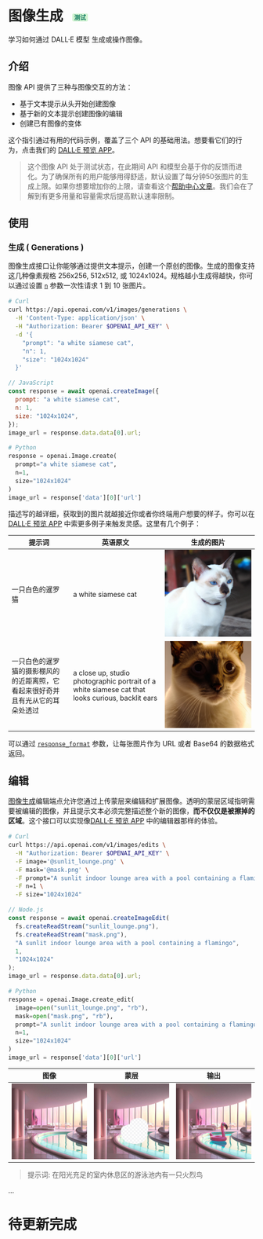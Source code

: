 
# **图像生成** <span style="font-weight: bold;font-size: 12px;line-height: 13px;background: #d2f4d3;color: #1a7f64;padding: 2px 4px 1px;border-radius: 3px;white-space: nowrap;display: inline-block;vertical-align: middle;margin-left: 12px;">测试</span>

学习如何通过 DALL·E 模型 生成或操作图像。

## **介绍**

图像 API 提供了三种与图像交互的方法：
- 基于文本提示从头开始创建图像
- 基于新的文本提示创建图像的编辑
- 创建已有图像的变体

这个指引通过有用的代码示例，覆盖了三个 API 的基础用法。想要看它们的行为，点击我们的 [ DALL·E 预览 APP](https://labs.openai.com/)。

> 这个图像 API 处于测试状态，在此期间 API 和模型会基于你的反馈而进化。为了确保所有的用户能够用得舒适，默认设置了每分钟50张图片的生成上限。如果你想要增加你的上限，请查看这个[帮助中心文章](https://help.openai.com/en/articles/6696591)。我们会在了解到有更多用量和容量需求后提高默认速率限制。

## **使用**
### **生成 ( Generations )**
图像生成接口让你能够通过提供文本提示，创建一个原创的图像。生成的图像支持这几种像素规格 256x256, 512x512, 或 1024x1024。规格越小生成得越快，你可以通过设置 [`n`](<../API参考/图像(Images).md#image/n>) 参数一次性请求 1 到 10 张图片。

```bash
# Curl
curl https://api.openai.com/v1/images/generations \
  -H 'Content-Type: application/json' \
  -H "Authorization: Bearer $OPENAI_API_KEY" \
  -d '{
    "prompt": "a white siamese cat",
    "n": 1,
    "size": "1024x1024"
  }'
```
```JavaScript
// JavaScript
const response = await openai.createImage({
  prompt: "a white siamese cat",
  n: 1,
  size: "1024x1024",
});
image_url = response.data.data[0].url;
```
```Python
# Python
response = openai.Image.create(
  prompt="a white siamese cat",
  n=1,
  size="1024x1024"
)
image_url = response['data'][0]['url']
```
描述写的越详细，获取到的图片就越接近你或者你终端用户想要的样子。你可以在 [ DALL·E 预览 APP](https://labs.openai.com/) 中索更多例子来触发灵感。这里有几个例子：

| **提示词**      | **英语原文** | **生成的图片** |
| ----------- | ----------- |----------- |
| 一只白色的暹罗猫 | a white siamese cat | ![](<../image/指引-图像生成-01.webp>)       |
| 一只白色的暹罗猫的摄影棚风的的近距离照，它看起来很好奇并且有光从它的耳朵处透过 |a close up, studio photographic portrait of a white siamese cat that looks curious, backlit ears | ![](<../image/指引-图像生成-02.webp>)        |

可以通过  [`response_format`](<../API参考/图像(Images).md#image/ response_format>) 参数，让每张图片作为 URL 或者 Base64 的数据格式返回。

## **编辑**
[图像生成](<../API参考/图像(Images).md#创建图片编辑--测试版-->)编辑端点允许您通过上传蒙层来编辑和扩展图像。透明的蒙层区域指明需要被编辑的图像，并且提示文本必须完整描述整个新的图像，**而不仅仅是被擦掉的区域**。这个接口可以实现像[DALL·E 预览 APP](https://labs.openai.com/editor) 中的编辑器那样的体验。

```bash
# Curl
curl https://api.openai.com/v1/images/edits \
  -H "Authorization: Bearer $OPENAI_API_KEY" \
  -F image='@sunlit_lounge.png' \
  -F mask='@mask.png' \
  -F prompt="A sunlit indoor lounge area with a pool containing a flamingo" \
  -F n=1 \
  -F size="1024x1024"
```
```JavaScript
// Node.js
const response = await openai.createImageEdit(
  fs.createReadStream("sunlit_lounge.png"),
  fs.createReadStream("mask.png"),
  "A sunlit indoor lounge area with a pool containing a flamingo",
  1,
  "1024x1024"
);
image_url = response.data.data[0].url;
```
```Python
# Python
response = openai.Image.create_edit(
  image=open("sunlit_lounge.png", "rb"),
  mask=open("mask.png", "rb"),
  prompt="A sunlit indoor lounge area with a pool containing a flamingo",
  n=1,
  size="1024x1024"
)
image_url = response['data'][0]['url']
```

| 图像 | 蒙层 | 输出 |
| ----------- | ----------- |----------- |
| ![](</image/指引-图像生成-03.webp>) | ![](</image/指引-图像生成-04.webp>) | ![](</image/指引-图像生成-05.webp>) |

> 提示词: 在阳光充足的室内休息区的游泳池内有一只火烈鸟

...
# 待更新完成
